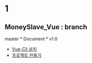# 1 

## MoneySlave_Vue : branch
master 
    * Document
    * v1.0

* [Vue-Cli 설치](https://cli.vuejs.org/guide/installation.html)
* [프로젝트 만들기](https://cli.vuejs.org/guide/creating-a-project.html#vue-create)


 